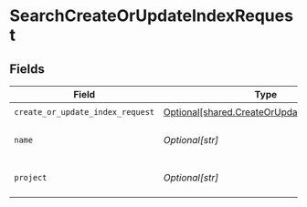 # SearchCreateOrUpdateIndexRequest


## Fields

| Field                                                                                                | Type                                                                                                 | Required                                                                                             | Description                                                                                          |
| ---------------------------------------------------------------------------------------------------- | ---------------------------------------------------------------------------------------------------- | ---------------------------------------------------------------------------------------------------- | ---------------------------------------------------------------------------------------------------- |
| `create_or_update_index_request`                                                                     | [Optional[shared.CreateOrUpdateIndexRequest]](undefined/models/shared/createorupdateindexrequest.md) | :heavy_check_mark:                                                                                   | N/A                                                                                                  |
| `name`                                                                                               | *Optional[str]*                                                                                      | :heavy_check_mark:                                                                                   | search index name.                                                                                   |
| `project`                                                                                            | *Optional[str]*                                                                                      | :heavy_check_mark:                                                                                   | Tigris project name.                                                                                 |